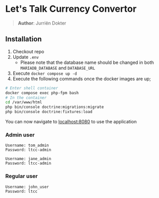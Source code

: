 # Let's Talk Currency Convertor

> **Author**: Jurriën Dokter

## Installation

1. Checkout repo
2. Update `.env`
    - Please note that the database name should be changed in both `MARIADB_DATABASE` and `DATABASE_URL`
3. Execute `docker compose up -d`
4. Execute the following commands once the docker images are up;

```bash
# Enter shell container
docker compose exec php-fpm bash
# In the container
cd /var/www/html
php bin/console doctrine:migrations:migrate
php bin/console doctrine:fixtures:load
```

You can now navigate to [localhost:8080](http://localhost:8080) to use the application

### Admin user

```text
Username: tom_admin
Password: ltcc-admin

Username: jane_admin
Password: ltcc-admin
```

### Regular user

```text
Username: john_user
Password: ltcc
```
